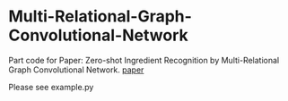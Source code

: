 # Multi-Relational-Graph-Convolutional-Network

Part code for Paper: Zero-shot Ingredient Recognition by Multi-Relational Graph Convolutional Network. [paper](https://aaai.org/Papers/AAAI/2020GB/AAAI-ChenJ.4706.pdf)

Please see example.py
